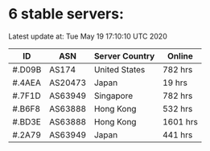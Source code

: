 # 6 stable servers:

Latest update at: Tue May 19 17:10:10 UTC 2020

| ID | ASN | Server Country | Online |
| -- | --- | -------------- | ------ |
| #.D09B | AS174 | United States | 782 hrs |
| #.4AEA | AS20473 | Japan | 19 hrs |
| #.7F1D | AS63949 | Singapore | 782 hrs |
| #.B6F8 | AS63888 | Hong Kong | 532 hrs |
| #.BD3E | AS63888 | Hong Kong | 1601 hrs |
| #.2A79 | AS63949 | Japan | 441 hrs |

